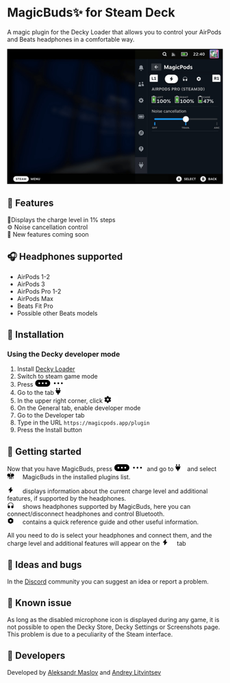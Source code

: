 # MagicBuds✨ for Steam Deck

A magic plugin for the Decky Loader that allows you to control your AirPods and Beats headphones in a comfortable way.

![](./docs/images/screenshot-1.png)

## 🎨 Features

🔋Displays the charge level in 1% steps  
⚙️ Noise cancellation control  
🎉 New features coming soon  

## 🎧 Headphones supported

- AirPods 1-2
- AirPods 3
- AirPods Pro 1-2
- AirPods Max
- Beats Fit Pro
- Possible other Beats models

## 💾 Installation

### Using the Decky developer mode

1. Install [Decky Loader](https://github.com/SteamDeckHomebrew/decky-loader/tree/main?tab=readme-ov-file#-installation)
2. Switch to steam game mode
3. Press <img src="./docs/images/dark/qam.svg#gh-light-mode-only" height=16><img src="./docs/images/light/qam.svg#gh-dark-mode-only" height=16>
4. Go to the tab <img src="./docs/images/dark/plug.svg#gh-light-mode-only" height=16><img src="./docs/images/light/plug.svg#gh-dark-mode-only" height=16>
5. In the upper right corner, click <img src="./docs/images/dark/gear.svg#gh-light-mode-only" height=16><img src="./docs/images/light/gear.svg#gh-dark-mode-only" height=16>
6. On the General tab, enable developer mode
7. Go to the Developer tab
8. Type in the URL `https://magicpods.app/plugin`
9. Press the Install button

## 🚀 Getting started

Now that you have MagicBuds, press <img src="./docs/images/dark/qam.svg#gh-light-mode-only" height=16><img src="./docs/images/light/qam.svg#gh-dark-mode-only" height=16> and go to <img src="./docs/images/dark/plug.svg#gh-light-mode-only" height=16><img src="./docs/images/light/plug.svg#gh-dark-mode-only" height=16> and select <img src="./docs/images/dark/mp.svg#gh-light-mode-only" height=16><img src="./docs/images/light/mp.svg#gh-dark-mode-only" height=16> MagicBuds in the installed plugins list.

<img src="./docs/images/dark/mp-charge.svg#gh-light-mode-only" height=16><img src="./docs/images/light/mp-charge.svg#gh-dark-mode-only" height=16> displays information about the current charge level and additional features, if supported by the headphones.  
<img src="./docs/images/dark/mp-hd.svg#gh-light-mode-only" height=16><img src="./docs/images/light/mp-hd.svg#gh-dark-mode-only" height=16> shows headphones supported by MagicBuds, here you can connect/disconnect headphones and control Bluetooth.  
<img src="./docs/images/dark/mp-sett.svg#gh-light-mode-only" height=16><img src="./docs/images/light/mp-sett.svg#gh-dark-mode-only" height=16> contains a quick reference guide and other useful information.  

All you need to do is select your headphones and connect them, and the charge level and additional features will appear on the <img src="./docs/images/dark/mp-charge.svg#gh-light-mode-only" height=16><img src="./docs/images/light/mp-charge.svg#gh-dark-mode-only" height=16> tab


## 🧪 Ideas and bugs

In the [Discord](https://discord.com/invite/UyY4PY768V) community you can suggest an idea or report a problem.

## 🩼 Known issue

As long as the disabled microphone icon is displayed during any game, it is not possible to open the Decky Store, Decky Settings or Screenshots page. This problem is due to a peculiarity of the Steam interface.

## 💖 Developers

Developed by [Aleksandr Maslov](https://github.com/steam3d/) and [Andrey Litvintsev](https://github.com/andreylitvintsev)